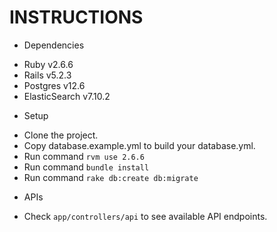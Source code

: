 # INSTRUCTIONS

* Dependencies
- Ruby          v2.6.6
- Rails         v5.2.3
- Postgres      v12.6
- ElasticSearch v7.10.2

* Setup
- Clone the project.
- Copy database.example.yml to build your database.yml.
- Run command `rvm use 2.6.6`
- Run command `bundle install`
- Run command `rake db:create db:migrate`

* APIs
- Check `app/controllers/api` to see available API endpoints.
